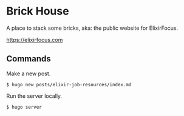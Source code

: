 # Brick House

A place to stack some bricks, aka: the public website for ElixirFocus.

<https://elixirfocus.com>

## Commands

Make a new post.

    $ hugo new posts/elixir-job-resources/index.md

Run the server locally.

    $ hugo server